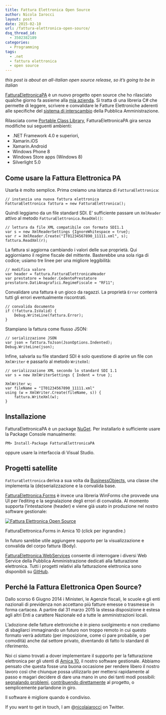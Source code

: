 ```yaml
---
title: Fattura Elettronica Open Source
author: Nicola Iarocci
layout: post
date: 2015-02-10
url: /fattura-elettronica-open-source/
dsq_thread_id:
  - 3502382189
categories:
  - Programming
tags:
  - .net
  - fattura elettronica
  - open source
---
```

_this post is about an all-italian open source release, so it&#8217;s going to be in italian_

[FatturaElettronicaPA][1] è un nuovo progetto open source che ho rilasciato qualche giorno fa assieme alla [mia azienda][2]. Si tratta di una libreria C# che permette di leggere, scrivere e convalidare le Fatture Elettroniche aderenti alle specifiche del [sistema di interscambio][3] della Pubblica Amministrazione. <!--more-->

Rilasciata come [Portable Class Library][4], FatturaElettronicaPA gira senza modifiche sui seguenti ambienti:

  * .NET Framework 4.0 e superiori,
  * Xamarin.iOS
  * Xamarin.Android
  * Windows Phone 8
  * Windows Store apps (Windows 8)
  * Silverlight 5.0

## Come usare la Fattura Elettronica PA

Usarla è molto semplice. Prima creiamo una istanza di `FatturaElettronica`:

    // instanzia una nuova fattura elettronica
    FatturaElettronica fattura = new FatturaElettronica();
    

Quindi leggiamo da un file standard SDI. E&#8217; sufficiente passare un `XmlReader` attivo al metodo `FatturaElettronica.ReadXml()`:

    // lettura da file XML compatibile con formato SDI1.1
    var s = new XmlReaderSettings {IgnoreWhitespace = true};
    var r = XmlReader.Create("IT01234567890_11111.xml", s);
    fattura.ReadXml(r);
    

La fattura si aggiorna cambiando i valori delle sue proprietà. Qui aggiorniamo il regime fiscale del mittente. Basterebbe una sola riga di codice; usiamo tre linee per una migliore leggibilità:

    // modifica valore
    var header = fattura.FatturaElettronicaHeader
    var prestatore = header.CedentePrestatore
    prestatore.DatiAnagrafici.RegimeFiscale = "RF11";
    

Convalidare una fattura è un gioco da ragazzi. La proprietà `Error` conterrà tutti gli errori eventualmente riscontrati.

    // convalida documento
    if (!fattura.IsValid) {
        Debug.WriteLine(fattura.Error);
    }
    

Stampiano la fattura come flusso JSON:

    // serializzazione JSON
    var json = fattura.ToJson(JsonOptions.Indented);
    Debug.WriteLine(json);
    

Infine, salvarla su file standard SDI è solo questione di aprire un file con `XmlWriter` e passarlo al metodo `WriteXml`:

    // serializzazione XML secondo lo standard SDI 1.1
    var s = new XmlWriterSettings { Indent = true };
    
    XmlWriter w;
    var fileName = "IT01234567890_11111.xml"
    using (w = XmlWriter.Create(fileName, s)) {
        fattura.WriteXml(w);
    }
    

## Installazione

FatturaElettronicaPA è un package [NuGet][5]. Per installarlo è sufficiente usare la Package Console manualmente:

    PM> Install-Package FatturaElettronicaPA
    

oppure usare la interfaccia di Visual Studio.

## Progetti satellite

`FatturaElettronica` deriva a sua volta da [BusinessObjects][6], una classe che implementa la (de)serializzazione e la convalida base.

[FatturaElettronica.Forms][7] è invece una libreria WinForms che provvede una UI per l&#8217;editing e la segnalazione degli errori di convalida. Al momento supporta l&#8217;intestazione (header) e viene già usato in produzione nel nostro software gestionale:

<div id="attachment_7500" style="width: 1450px" class="wp-caption aligncenter">
  <a href="images/feforms.png" rel="lightbox[7465]"><img src="http://i1.wp.com/nicolaiarocci.com/wp-content/uploads/feforms.png?fit=525%2C328" alt="Fattura Elettronica Open Source" class="size-full wp-image-7500" srcset="http://i1.wp.com/nicolaiarocci.com/wp-content/uploads/feforms.png?w=1440 1440w, http://i1.wp.com/nicolaiarocci.com/wp-content/uploads/feforms.png?resize=150%2C94 150w, http://i1.wp.com/nicolaiarocci.com/wp-content/uploads/feforms.png?resize=300%2C188 300w, http://i1.wp.com/nicolaiarocci.com/wp-content/uploads/feforms.png?resize=1024%2C640 1024w" sizes="(max-width: 525px) 100vw, 525px" data-recalc-dims="1" /></a>
  
  <p class="wp-caption-text">
    FatturaElettronica.Forms in Amica 10 (click per ingrandire.)
  </p>
</div>

In futuro sarebbe utile aggiungere supporto per la visualizzazione e convalida del corpo fattura (Body).

[FatturaElettronica.WebServices][8] consente di interrogare i diversi Web Service della Pubblica Amministrazione dedicati alla fatturazione elettronica. Tutti i progetti relativi alla fatturazione elettronica sono disponibili su [GitHub][1].

## Perché la Fattura Elettronica Open Source?

Dallo scorso 6 Giugno 2014 i Ministeri, le Agenzie fiscali, le scuole e gli enti nazionali di previdenza non accettano più fatture emesse o trasmesse in forma cartacea. A partire dal 31 marzo 2015 la stessa disposizione è estesa agli altri Enti a carattere Nazionale ed a tutte le amministrazioni locali.

L&#8217;adozione delle fatture elettroniche è in pieno svolgimento e non crediamo di sbagliarci immaginando un futuro non troppo remoto in cui questo formato verrà adottato (per imposizione, come ci pare probabile, o per comodità) anche dal settore privato, diventando di fatto lo standard di riferimento.

Noi ci siamo trovati a dover implementare il supporto per la fatturazione elettronica per gli utenti di [Amica 10][2], il nostro software gestionale. Abbiamo pensato che questa fosse una buona occasione per rendere libero il nostro lavoro così che chiunque possa utilizzarlo per mettersi rapidamente al passo e magari decidere di dare una mano in uno dei tanti modi possibili: [segnalando problemi][9], [contribuendo direttamente][1] al progetto, o semplicemente parlandone in giro.

Il software è migliore quando è condiviso.

If you want to get in touch, I am @[nicolaiarocci][10] on Twitter.

 [1]: https://github.com/FatturaElettronicaPA
 [2]: http://gestionaleamica.com
 [3]: http://www.fatturapa.gov.it/export/fatturazione/sdi/Specifiche_tecniche_del_formato_FatturaPA_V1.1.pdf
 [4]: https://msdn.microsoft.com/en-us/library/gg597391%28v=vs.110%29.aspx
 [5]: https://www.nuget.org/packages/FatturaElettronicaPA/
 [6]: https://github.com/FatturaElettronicaPA/BusinessObjects
 [7]: https://github.com/FatturaElettronicaPA/FatturaElettronicaPA.Forms
 [8]: https://github.com/FatturaElettronicaPA/FatturaElettronicaPA.WebServices
 [9]: https://github.com/FatturaElettronicaPA/FatturaElettronicaPA/issues
 [10]: http://twitter.com/nicolaiarocci
